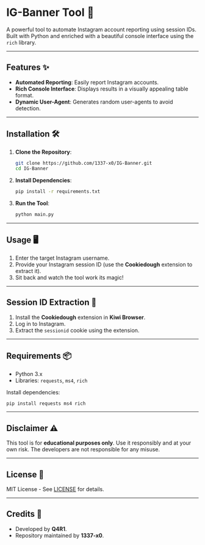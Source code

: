 # IG-Banner Tool 🚀

A powerful tool to automate Instagram account reporting using session IDs. Built with Python and enriched with a beautiful console interface using the `rich` library.

---

## Features ✨

- **Automated Reporting**: Easily report Instagram accounts.
- **Rich Console Interface**: Displays results in a visually appealing table format.
- **Dynamic User-Agent**: Generates random user-agents to avoid detection.

---

## Installation 🛠️

1. **Clone the Repository**:
   ```bash
   git clone https://github.com/1337-x0/IG-Banner.git
   cd IG-Banner
   ```

2. **Install Dependencies**:
   ```bash
   pip install -r requirements.txt
   ```

3. **Run the Tool**:
   ```bash
   python main.py
   ```

---

## Usage 🖥️

1. Enter the target Instagram username.
2. Provide your Instagram session ID (use the **Cookiedough** extension to extract it).
3. Sit back and watch the tool work its magic!

---

## Session ID Extraction 🔑

1. Install the **Cookiedough** extension in **Kiwi Browser**.
2. Log in to Instagram.
3. Extract the `sessionid` cookie using the extension.

---

## Requirements 📦

- Python 3.x
- Libraries: `requests`, `ms4`, `rich`

Install dependencies:
```bash
pip install requests ms4 rich
```

---

## Disclaimer ⚠️

This tool is for **educational purposes only**. Use it responsibly and at your own risk. The developers are not responsible for any misuse.

---

## License 📜

MIT License - See [LICENSE](LICENSE) for details.

---

## Credits 🙌

- Developed by **Q4R1**.
- Repository maintained by **1337-x0**.

```
